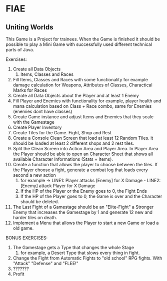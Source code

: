 # FIAE

## Uniting Worlds
This Game is a Project for trainees.
When the Game is finished it should be possible to play a Mini Game with successfully used different technical parts of Java.

Exercises:

1. Create all Data Objects
   1. Items, Classes and Races
2. Fill Items, Classes and Races with some functionality for example damage calculation for Weapons, Attributes of Classes, Charactical Marks for Races
3. Create all Data Objects about the Player and at least 1 Enemy
4. Fill Player and Enemies with functionality for example, player health and mana calculation based on Class + Race combo, same for Enemies (enemies dont have classes)
5. Create Game instance and adjust Items and Enemies that they scale with the Gamestage
6. Create Player Inventory
7. Create Tiles for the Game. Fight, Shop and Rest
8. Create a Console Clean Screen that load at least 12 Random Tiles. it should be loaded at least 2 different  shops and 2 rest tiles. 
9. Split the Clean Screen into Action Area and Player Area. In Player Area the Player should be able to open an Character Sheet that shows all available Character Informations (Stats + Items).
10. Create a function that allows the player to choose between the tiles. If the Player choose a fight, generate a combat  log that loads every second a new action
    1. for example -> LINE1: Player attacks [Enemy] for X Damage - LINE2: [Enemy] attack Player for X Damage
    2. If the HP of the Player or the Enemy goes to 0, the Fight Ends
    3. If the HP of the Player goes to 0, the Game is over and the Character should be deleted.
11. The Last Fight of a Gamestage should be an "Elite-Fight" a Stronger  Enemy that increases the Gamestage by 1 and generate 12 new and harder tiles on death.
12. Implement a Menu that allows the Player to start a new Game or load a old game.

BONUS EXERCISES:
1. The Gamestage gets a Type that changes the whole Stage
   1. for example, a Desert Type that slows every thing in fight.
2. Change the Fight from Automatic Fights to "old school" RPG fights. With "Attack" "Defense" and "FLEE!"
3. ???????
4. Profit